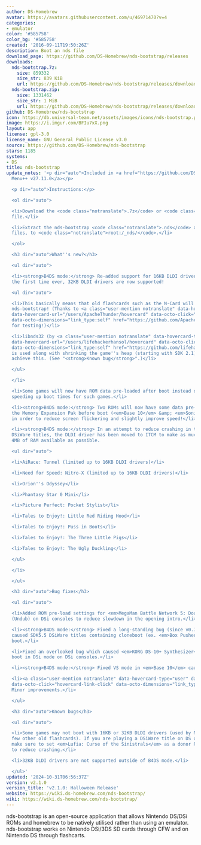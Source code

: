 ```yaml
---
author: DS-Homebrew
avatar: https://avatars.githubusercontent.com/u/46971470?v=4
categories:
- emulator
color: '#585758'
color_bg: '#585758'
created: '2016-09-11T19:50:26Z'
description: Boot an nds file
download_page: https://github.com/DS-Homebrew/nds-bootstrap/releases
downloads:
  nds-bootstrap.7z:
    size: 859332
    size_str: 839 KiB
    url: https://github.com/DS-Homebrew/nds-bootstrap/releases/download/v2.1.0/nds-bootstrap.7z
  nds-bootstrap.zip:
    size: 1331462
    size_str: 1 MiB
    url: https://github.com/DS-Homebrew/nds-bootstrap/releases/download/v2.1.0/nds-bootstrap.zip
github: DS-Homebrew/nds-bootstrap
icon: https://db.universal-team.net/assets/images/icons/nds-bootstrap.png
image: https://i.imgur.com/BFIu7xX.png
layout: app
license: gpl-3.0
license_name: GNU General Public License v3.0
source: https://github.com/DS-Homebrew/nds-bootstrap
stars: 1185
systems:
- DS
title: nds-bootstrap
update_notes: '<p dir="auto">Included in <a href="https://github.com/DS-Homebrew/TWiLightMenu/releases/tag/v27.11.0"><strong>TW</strong>i<strong>L</strong>ight
  Menu++ v27.11.0</a></p>

  <p dir="auto">Instructions:</p>

  <ol dir="auto">

  <li>Download the <code class="notranslate">.7z</code> or <code class="notranslate">.zip</code>
  file.</li>

  <li>Extract the nds-bootstrap <code class="notranslate">.nds</code> and <code class="notranslate">.ver</code>
  files, to <code class="notranslate">root:/_nds/</code>.</li>

  </ol>

  <h3 dir="auto">What''s new?</h3>

  <ul dir="auto">

  <li><strong>B4DS mode:</strong> Re-added support for 16KB DLDI drivers, and for
  the first time ever, 32KB DLDI drivers are now supported!

  <ul dir="auto">

  <li>This basically means that old flashcards such as the N-Card will now work with
  nds-bootstrap! (Thanks to <a class="user-mention notranslate" data-hovercard-type="user"
  data-hovercard-url="/users/ApacheThunder/hovercard" data-octo-click="hovercard-link-click"
  data-octo-dimensions="link_type:self" href="https://github.com/ApacheThunder">@ApacheThunder</a>
  for testing!)</li>

  <li>libnds32 (by <a class="user-mention notranslate" data-hovercard-type="user"
  data-hovercard-url="/users/lifehackerhansol/hovercard" data-octo-click="hovercard-link-click"
  data-octo-dimensions="link_type:self" href="https://github.com/lifehackerhansol">@lifehackerhansol</a>)
  is used along with shrinking the game''s heap (starting with SDK 2.1) in order to
  achieve this. (See "<strong>Known bug</strong>".)</li>

  </ul>

  </li>

  <li>Some games will now have ROM data pre-loaded after boot instead of before boot,
  speeding up boot times for such games.</li>

  <li><strong>B4DS mode:</strong> Two ROMs will now have some data pre-loaded into
  the Memory Expansion Pak before boot (<em>Base 10</em> &amp; <em>Sonic Rush Adventure</em>)
  in order to reduce screen flickering and slightly improve speed!</li>

  <li><strong>B4DS mode:</strong> In an attempt to reduce crashing in the following
  DSiWare titles, the DLDI driver has been moved to ITCM to make as much of the console''s
  4MB of RAM available as possible.

  <ul dir="auto">

  <li>AiRace: Tunnel (limited up to 16KB DLDI drivers)</li>

  <li>Need for Speed: Nitro-X (limited up to 16KB DLDI drivers)</li>

  <li>Orion''s Odyssey</li>

  <li>Phantasy Star 0 Mini</li>

  <li>Picture Perfect: Pocket Stylist</li>

  <li>Tales to Enjoy!: Little Red Riding Hood</li>

  <li>Tales to Enjoy!: Puss in Boots</li>

  <li>Tales to Enjoy!: The Three Little Pigs</li>

  <li>Tales to Enjoy!: The Ugly Duckling</li>

  </ul>

  </li>

  </ul>

  <h3 dir="auto">Bug fixes</h3>

  <ul dir="auto">

  <li>Added ROM pre-load settings for <em>MegaMan Battle Network 5: Double Team DS</em>
  (Undub) on DSi consoles to reduce slowdown in the opening intro.</li>

  <li><strong>B4DS mode:</strong> Fixed a long-standing bug (since v0.73.0) which
  caused SDK5.5 DSiWare titles containing cloneboot (ex. <em>Box Pusher</em>) to not
  boot.</li>

  <li>Fixed an overlooked bug which caused <em>KORG DS-10+ Synthesizer</em> to not
  boot in DSi mode on DSi consoles.</li>

  <li><strong>B4DS mode:</strong> Fixed VS mode in <em>Base 10</em> causing a crash.</li>

  <li><a class="user-mention notranslate" data-hovercard-type="user" data-hovercard-url="/users/lifehackerhansol/hovercard"
  data-octo-click="hovercard-link-click" data-octo-dimensions="link_type:self" href="https://github.com/lifehackerhansol">@lifehackerhansol</a>:
  Minor improvements.</li>

  </ul>

  <h3 dir="auto">Known bugs</h3>

  <ul dir="auto">

  <li>Some games may not boot with 16KB or 32KB DLDI drivers (used by N-Card or a
  few other old flashcards). If you are playing a DSiWare title on DS or DS Lite,
  make sure to set <em>Lufia: Curse of the Sinistrals</em> as a donor ROM in order
  to reduce crashing.</li>

  <li>32KB DLDI drivers are not supported outside of B4DS mode.</li>

  </ul>'
updated: '2024-10-31T06:56:37Z'
version: v2.1.0
version_title: 'v2.1.0: Halloween Release'
website: https://wiki.ds-homebrew.com/nds-bootstrap/
wiki: https://wiki.ds-homebrew.com/nds-bootstrap/
---
```

nds-bootstrap is an open-source application that allows Nintendo DS/DSi ROMs and homebrew to be natively utilised rather than using an emulator. nds-bootstrap works on Nintendo DSi/3DS SD cards through CFW and on Nintendo DS through flashcarts.